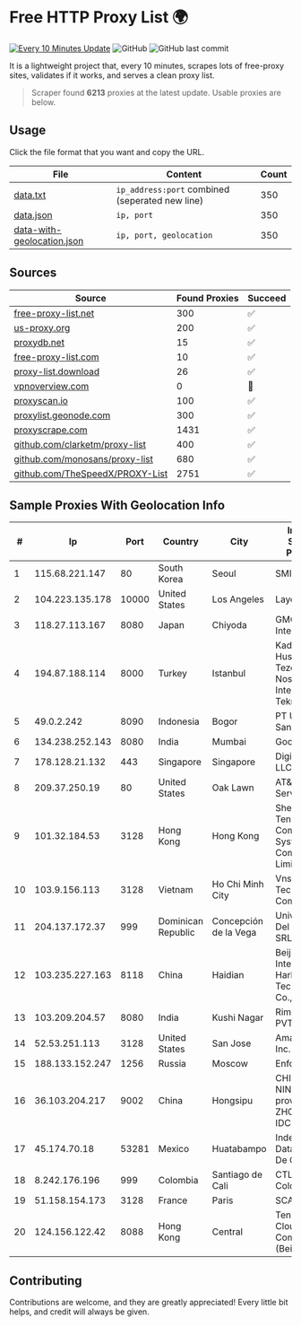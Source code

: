 
# Free HTTP Proxy List 🌍

[![Every 10 Minutes Update](https://github.com/mertguvencli/http-proxy-list/actions/workflows/main.yml/badge.svg?branch=main)](https://github.com/mertguvencli/http-proxy-list/actions/workflows/main.yml)
![GitHub](https://img.shields.io/github/license/mertguvencli/http-proxy-list)
![GitHub last commit](https://img.shields.io/github/last-commit/mertguvencli/http-proxy-list)

It is a lightweight project that, every 10 minutes, scrapes lots of free-proxy sites, validates if it works, and serves a clean proxy list.


> Scraper found **6213** proxies at the latest update. Usable proxies are below.

## Usage

Click the file format that you want and copy the URL.


|File|Content|Count|
|----|-------|-----|
|[data.txt](https://raw.githubusercontent.com/mertguvencli/http-proxy-list/main/proxy-list/data.txt)|`ip_address:port` combined (seperated new line)|350|
|[data.json](https://raw.githubusercontent.com/mertguvencli/http-proxy-list/main/proxy-list/data.json)|`ip, port`|350|
|[data-with-geolocation.json](https://raw.githubusercontent.com/mertguvencli/http-proxy-list/main/proxy-list/data-with-geolocation.json)|`ip, port, geolocation`|350|

## Sources

|Source|Found Proxies|Succeed|
|------|-------------|-------|
|[free-proxy-list.net](https://free-proxy-list.net)|300|✅|
|[us-proxy.org](https://www.us-proxy.org)|200|✅|
|[proxydb.net](http://proxydb.net)|15|✅|
|[free-proxy-list.com](https://free-proxy-list.com/?page=&port=&type%5B%5D=http&type%5B%5D=https&up_time=0&search=Search)|10|✅|
|[proxy-list.download](https://www.proxy-list.download/HTTP)|26|✅|
|[vpnoverview.com](https://vpnoverview.com/privacy/anonymous-browsing/free-proxy-servers)|0|🚫|
|[proxyscan.io](https://www.proxyscan.io)|100|✅|
|[proxylist.geonode.com](https://proxylist.geonode.com/api/proxy-list?limit=300&page=1&sort_by=lastChecked&sort_type=desc&protocols=http,https)|300|✅|
|[proxyscrape.com](https://api.proxyscrape.com/v2/?request=displayproxies&protocol=http&timeout=10000&country=all&ssl=all&anonymity=all)|1431|✅|
|[github.com/clarketm/proxy-list](https://raw.githubusercontent.com/clarketm/proxy-list/master/proxy-list-raw.txt)|400|✅|
|[github.com/monosans/proxy-list](https://raw.githubusercontent.com/monosans/proxy-list/main/proxies/http.txt)|680|✅|
|[github.com/TheSpeedX/PROXY-List](https://raw.githubusercontent.com/TheSpeedX/PROXY-List/master/http.txt)|2751|✅|


## Sample Proxies With Geolocation Info

|#|Ip|Port|Country|City|Internet Service Provider|
|-|--|----|-------|----|-------------------------|
|1|115.68.221.147|80|South Korea|Seoul|SMILESERV|
|2|104.223.135.178|10000|United States|Los Angeles|LayerHost|
|3|118.27.113.167|8080|Japan|Chiyoda|GMO Internet, Inc.|
|4|194.87.188.114|8000|Turkey|Istanbul|Kadir Huseyin Tezcan Nosspeed Internet Teknolojileri|
|5|49.0.2.242|8090|Indonesia|Bogor|PT Usaha Adi Sanggoro|
|6|134.238.252.143|8080|India|Mumbai|Google LLC|
|7|178.128.21.132|443|Singapore|Singapore|DigitalOcean, LLC|
|8|209.37.250.19|80|United States|Oak Lawn|AT&T Services, Inc.|
|9|101.32.184.53|3128|Hong Kong|Hong Kong|Shenzhen Tencent Computer Systems Company Limited|
|10|103.9.156.113|3128|Vietnam|Ho Chi Minh City|Vnso Technology Company|
|11|204.137.172.37|999|Dominican Republic|Concepción de la Vega|Univegacomu Del Caribe SRL|
|12|103.235.227.163|8118|China|Haidian|Beijing Internet Harbor Technology Co., Ltd|
|13|103.209.204.57|8080|India|Kushi Nagar|Rimil Infotech PVT LTD|
|14|52.53.251.113|3128|United States|San Jose|Amazon.com, Inc.|
|15|188.133.152.247|1256|Russia|Moscow|Enforta-MSK|
|16|36.103.204.217|9002|China|Hongsipu|CHINANET NINGXIA province ZHONGWEI IDC network|
|17|45.174.70.18|53281|Mexico|Huatabampo|Index Datacom S.a. De C.V.|
|18|8.242.176.196|999|Colombia|Santiago de Cali|CTL Colombia|
|19|51.158.154.173|3128|France|Paris|SCALEWAY|
|20|124.156.122.42|8088|Hong Kong|Central|Tencent Cloud Computing (Beijing) Co|



## Contributing

Contributions are welcome, and they are greatly appreciated! Every
little bit helps, and credit will always be given.

